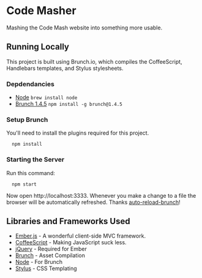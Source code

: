 # Code Masher

Mashing the Code Mash website into something more usable.

## Running Locally

This project is built using Brunch.io, which compiles the CoffeeScript,
Handlebars templates, and Stylus stylesheets.

### Depdendancies

* [Node](http://nodejs.org/) `brew install node`
* [Brunch 1.4.5](http://brunch.io) `npm install -g brunch@1.4.5`

### Setup Brunch

You'll need to install the plugins required for this project.

```
  npm install
```

### Starting the Server

Run this command:

```
  npm start
```

Now open http://localhost:3333. Whenever you make a change to a file the
browser will be automatically refreshed. Thanks
[auto-reload-brunch](https://github.com/brunch/auto-reload-brunch)!

## Libraries and Frameworks Used

* [Ember.js](http://emberjs.com/) - A wonderful client-side MVC framework.
* [CoffeeScript](http://coffeescript.org/) - Making JavaScript suck less.
* [jQuery](http://jquery.com/) - Required for Ember
* [Brunch](http://brunch.io) - Asset Compilation
* [Node](http://nodejs.org/) - For Brunch
* [Stylus](http://learnboost.github.com/stylus/) - CSS Templating
